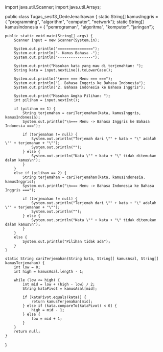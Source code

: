 import java.util.Scanner;
import java.util.Arrays;

public class Tugas_sesi13_DedeJenalIrawan {
    static String[] kamusInggris = {
        "programming", "algorithm", "computer", "network"};
    static String[] kamusIndonesia = {
        "pemrograman", "algoritma", "komputer", "jaringan"};

    public static void main(String[] args) {
        Scanner input = new Scanner(System.in);
        
        System.out.println("================");
        System.out.println("- Kamus Bahasa -");
        System.out.println("----------------");
        
        System.out.print("Masukan kata yang mau di terjemahkan: ");
        String kata = input.nextLine().toLowerCase();

        System.out.println("\n=== === Menu === ===");
        System.out.println("1. Bahasa Inggris ke Bahasa Indonesia");
        System.out.println("2. Bahasa Indonesia ke Bahasa Inggris");
        
        System.out.print("Masukan Angka Pilihan: ");
        int pilihan = input.nextInt();

        if (pilihan == 1) {
            String terjemahan = cariTerjemahan(kata, kamusInggris, kamusIndonesia);
            System.out.println("\n=== Menu -> Bahasa Inggris ke Bahasa Indonesia ===");
            
            if (terjemahan != null) {
                System.out.println("Terjemah dari \"" + kata + "\" adalah \"" + terjemahan + "\"");
                System.out.println("");
            } else {
                System.out.println("Kata \"" + kata + "\" tidak ditemukan dalam kamus\n");
            }
        }
        else if (pilihan == 2) {
            String terjemahan = cariTerjemahan(kata, kamusIndonesia, kamusInggris);
            System.out.println("\n=== Menu -> Bahasa Indonesia ke Bahasa Inggris ===");
            
            if (terjemahan != null) {
                System.out.println("Terjemah dari \"" + kata + "\" adalah \"" + terjemahan + "\"");
                System.out.println("");
            } else {
                System.out.println("Kata \"" + kata + "\" tidak ditemukan dalam kamus\n");
            }
        }
        else {
            System.out.println("Pilihan tidak ada");
        }
    }

    static String cariTerjemahan(String kata, String[] kamusAsal, String[] kamusTerjemahan) {
        int low = 0;
        int high = kamusAsal.length - 1;

        while (low <= high) {
            int mid = low + (high - low) / 2;
            String kataPivot = kamusAsal[mid];

            if (kataPivot.equals(kata)) {
                return kamusTerjemahan[mid];
            } else if (kata.compareTo(kataPivot) < 0) {
                high = mid - 1;
            } else {
                low = mid + 1;
            }
        }
        return null;
    }
}
